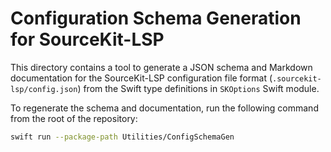 # Configuration Schema Generation for SourceKit-LSP

This directory contains a tool to generate a JSON schema and Markdown
documentation for the SourceKit-LSP configuration file format
(`.sourcekit-lsp/config.json`) from the Swift type definitions in `SKOptions`
Swift module.

To regenerate the schema and documentation, run the following command from the
root of the repository:

```sh
swift run --package-path Utilities/ConfigSchemaGen
```

